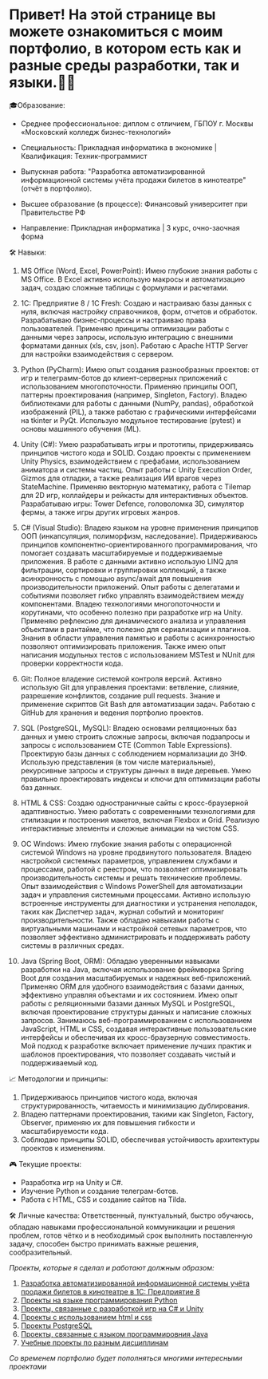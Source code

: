 # Привет! На этой странице вы можете ознакомиться с моим портфолио, в котором есть как и разные среды разработки, так и языки.👨‍💻

🎓Образование:
- Среднее профессиональное: диплом с отличием, ГБПОУ г. Москвы «Московский колледж бизнес-технологий»
- Специальность: Прикладная информатика в экономике | Квалификация: Техник-программист
- Выпускная работа: "Разработка автоматизированной информационной системы учёта продажи билетов в кинотеатре" (отчёт в портфолио).
  
- Высшее образование (в процессе): Финансовый университет при Правительстве РФ
- Направление: Прикладная информатика | 3 курс, очно-заочная форма


🛠 Навыки:
1. MS Office (Word, Excel, PowerPoint): Имею глубокие знания работы с MS Office. В Excel активно использую макросы и автоматизацию задач, создаю сложные таблицы с формулами и расчетами.

2. 1С: Предприятие 8 / 1С Fresh: Создаю и настраиваю базы данных с нуля, включая настройку справочников, форм, отчетов и обработок. Разрабатываю бизнес-процессы и настраиваю права пользователей. Применяю принципы оптимизации работы с данными через запросы, использую интеграцию с внешними форматами данных (xls, csv, json). Работаю с Apache HTTP Server для настройки взаимодействия с сервером.

3. Python (PyCharm): Имею опыт создания разнообразных проектов: от игр и телеграмм-ботов до клиент-серверных приложений с использованием многопоточности. Применяю принципы ООП, паттерны проектирования (например, Singleton, Factory). Владею библиотеками для работы с данными (NumPy, pandas), обработкой изображений (PIL), а также работаю с графическими интерфейсами на tkinter и PyQt. Использую модульное тестирование (pytest) и основы машинного обучения (ML).

4. Unity (C#): Умею разрабатывать игры и прототипы, придерживаясь принципов чистого кода и SOLID. Создаю проекты с применением Unity Physics, взаимодействием с префабами, использованием аниматора и системы частиц. Опыт работы с Unity Execution Order, Gizmos для отладки, а также реализация ИИ врагов через StateMachine. Применяю векторную математику, работа с Tilemap для 2D игр, коллайдеры и рейкасты для интерактивных объектов. Разрабатываю игры: Tower Defence, головоломка 3D, симулятор фермы, а также игры других игровых жанров.

5. C# (Visual Studio): Владею языком на уровне применения принципов ООП (инкапсуляция, полиморфизм, наследование). Придерживаюсь принципов компонентно-ориентированного программирования, что помогает создавать масштабируемые и поддерживаемые приложения. В работе с данными активно использую LINQ для фильтрации, сортировки и группировки коллекций, а также асинхронность с помощью async/await для повышения производительности приложений. Опыт работы с делегатами и событиями позволяет гибко управлять взаимодействием между компонентами. Владею технологиями многопоточности и корутинами, что особенно полезно при разработке игр на Unity. Применяю рефлексию для динамического анализа и управления объектами в рантайме, что полезно для сериализации и плагинов. Знания в области управления памятью и работы с асинхронностью позволяют оптимизировать приложения. Также имею опыт написания модульных тестов с использованием MSTest и NUnit для проверки корректности кода.

6. Git: Полное владение системой контроля версий. Активно использую Git для управления проектами: ветвление, слияние, разрешение конфликтов, создание pull requests. Знание и применение скриптов Git Bash для автоматизации задач. Работаю с GitHub для хранения и ведения портфолио проектов.

7. SQL (PostgreSQL, MySQL): Владею основами реляционных баз данных и умею строить сложные запросы, включая подзапросы и запросы с использованием CTE (Common Table Expressions). Проектирую базы данных с соблюдением нормализации до 3НФ. Использую представления (в том числе материальные), рекурсивные запросы и структуры данных в виде деревьев. Умею правильно проектировать индексы и ключи для оптимизации работы баз данных.

8. HTML & CSS: Создаю одностраничные сайты с кросс-браузерной адаптивностью. Умею работать с современными технологиями для стилизации и построения макетов, включая Flexbox и Grid. Реализую интерактивные элементы и сложные анимации на чистом CSS.

9. OC Windows: Имею глубокие знания работы с операционной системой Windows на уровне продвинутого пользователя. Владею настройкой системных параметров, управлением службами и процессами, работой с реестром, что позволяет оптимизировать производительность системы и решать технические проблемы. Опыт взаимодействия с Windows PowerShell для автоматизации задач и управления системными процессами. Активно использую встроенные инструменты для диагностики и устранения неполадок, таких как Диспетчер задач, журнал событий и мониторинг производительности. Также обладаю навыками работы с виртуальными машинами и настройкой сетевых параметров, что позволяет эффективно администрировать и поддерживать работу системы в различных средах.

10. Java (Spring Boot, ORM): Обладаю уверенными навыками разработки на Java, включая использование фреймворка Spring Boot для создания масштабируемых и надежных веб-приложений. Применяю ORM для удобного взаимодействия с базами данных, эффективно управляя объектами и их состоянием. Имею опыт работы с реляционными базами данных MySQL и PostgreSQL, включая проектирование структуры данных и написание сложных запросов. Занимаюсь веб-программированием с использованием JavaScript, HTML и CSS, создавая интерактивные пользовательские интерфейсы и обеспечивая их кросс-браузерную совместимость. Мой подход к разработке включает применение лучших практик и шаблонов проектирования, что позволяет создавать чистый и поддерживаемый код.

📈 Методологии и принципы:
1. Придерживаюсь принципов чистого кода, включая структурированность, читаемость и минимизацию дублирования.
2. Владею паттернами проектирования, такими как Singleton, Factory, Observer, применяю их для повышения гибкости и масштабируемости кода.
3. Соблюдаю принципы SOLID, обеспечивая устойчивость архитектуры проектов к изменениям.

🎮 Текущие проекты:
- Разработка игр на Unity и C#.
- Изучение Python и создание телеграм-ботов.
- Работа с HTML, CSS и создание сайтов на Tilda.

🛠 Личные качества:
Ответственный, пунктуальный, быстро обучаюсь, обладаю навыками профессиональной коммуникации и решения проблем, готов чётко и в необходимый срок выполнить поставленную задачу, способен быстро принимать важные решения, сообразительный.

*Проекты, которые я сделал и работают должным образом:*
1. [Разработка автоматизированной информационной системы учёта продажи билетов в кинотеатре в 1С: Предприятие 8](https://github.com/MichaelErhan/Portfolio/tree/main/Diplom)
2. [Проекты на языке программирования Python](https://github.com/MichaelErhan/Portfolio/tree/main/Python%20projects)
3. [Проекты, связанные с разработкой игр на С# и Unity](https://github.com/MichaelErhan/Portfolio/tree/main/C%23%20and%20Unity)
4. [Проекты с использованием html и css](https://github.com/MichaelErhan/Portfolio/tree/main/html%26css)
5. [Проекты PostgreSQL](https://github.com/MichaelErhan/Portfolio/tree/main/PostgreSQL)
6. [Проекты, связанные с языком программировния Java](https://github.com/MichaelErhan/Portfolio/tree/main/Java)
7. [Учебные проекты по разным дисциплинам](https://github.com/MichaelErhan/Educational_projects)


*Со временем портфолио будет пополняться многими интересными проектами*
